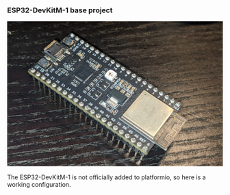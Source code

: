 ### ESP32-DevKitM-1 base project

![ESP32-DevKitM-1](https://raw.githubusercontent.com/axegon/ESP32-DevKitM-1-platformio/main/img.png)

The ESP32-DevKitM-1 is not officially added to platformio, so here is a working configuration.
